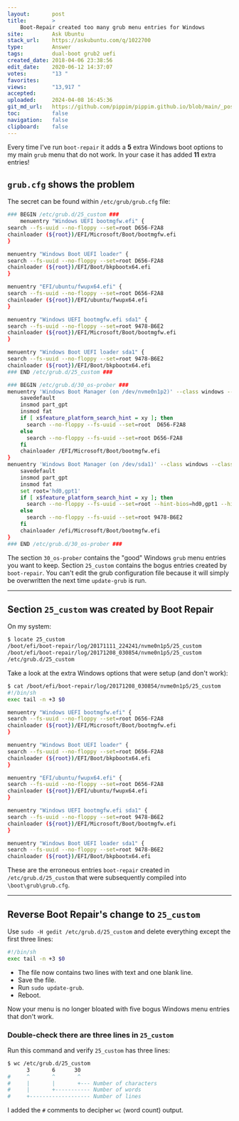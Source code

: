 ```yaml
---
layout:       post
title:        >
    Boot-Repair created too many grub menu entries for Windows
site:         Ask Ubuntu
stack_url:    https://askubuntu.com/q/1022700
type:         Answer
tags:         dual-boot grub2 uefi
created_date: 2018-04-06 23:38:56
edit_date:    2020-06-12 14:37:07
votes:        "13 "
favorites:    
views:        "13,917 "
accepted:     
uploaded:     2024-04-08 16:45:36
git_md_url:   https://github.com/pippim/pippim.github.io/blob/main/_posts/2018/2018-04-06-Boot-Repair-created-too-many-grub-menu-entries-for-Windows.md
toc:          false
navigation:   false
clipboard:    false
---
```


Every time I've run `boot-repair` it adds a **5** extra Windows boot options to my main `grub` menu that do not work. In your case it has added **11** extra entries!

## `grub.cfg` shows the problem

The secret can be found within `/etc/grub/grub.cfg` file: 



``` bash
### BEGIN /etc/grub.d/25_custom ###
    menuentry "Windows UEFI bootmgfw.efi" {
search --fs-uuid --no-floppy --set=root D656-F2A8
chainloader (${root})/EFI/Microsoft/Boot/bootmgfw.efi
}

menuentry "Windows Boot UEFI loader" {
search --fs-uuid --no-floppy --set=root D656-F2A8
chainloader (${root})/EFI/Boot/bkpbootx64.efi
}

menuentry "EFI/ubuntu/fwupx64.efi" {
search --fs-uuid --no-floppy --set=root D656-F2A8
chainloader (${root})/EFI/ubuntu/fwupx64.efi
}

menuentry "Windows UEFI bootmgfw.efi sda1" {
search --fs-uuid --no-floppy --set=root 9478-B6E2
chainloader (${root})/EFI/Microsoft/Boot/bootmgfw.efi
}

menuentry "Windows Boot UEFI loader sda1" {
search --fs-uuid --no-floppy --set=root 9478-B6E2
chainloader (${root})/EFI/Boot/bkpbootx64.efi
### END /etc/grub.d/25_custom ###

### BEGIN /etc/grub.d/30_os-prober ###
menuentry 'Windows Boot Manager (on /dev/nvme0n1p2)' --class windows --class os $menuentry_id_option 'osprober-efi-D656-F2A8' {
    savedefault
    insmod part_gpt
    insmod fat
    if [ x$feature_platform_search_hint = xy ]; then
      search --no-floppy --fs-uuid --set=root  D656-F2A8
    else
      search --no-floppy --fs-uuid --set=root D656-F2A8
    fi
    chainloader /EFI/Microsoft/Boot/bootmgfw.efi
}
menuentry 'Windows Boot Manager (on /dev/sda1)' --class windows --class os $menuentry_id_option 'osprober-efi-9478-B6E2' {
    savedefault
    insmod part_gpt
    insmod fat
    set root='hd0,gpt1'
    if [ x$feature_platform_search_hint = xy ]; then
      search --no-floppy --fs-uuid --set=root --hint-bios=hd0,gpt1 --hint-efi=hd0,gpt1 --hint-baremetal=ahci0,gpt1  9478-B6E2
    else
      search --no-floppy --fs-uuid --set=root 9478-B6E2
    fi
    chainloader /efi/Microsoft/Boot/bootmgfw.efi
}
### END /etc/grub.d/30_os-prober ###
```

The section `30_os-prober` contains the "good" Windows `grub` menu entries you want to keep. Section `25_custom` contains the bogus entries created by `boot-repair`. You can't edit the grub configuration file because it will simply be overwritten the next time `update-grub` is run.


----------

## Section `25_custom` was created by Boot Repair

On my system:

``` bash
$ locate 25_custom
/boot/efi/boot-repair/log/20171111_224241/nvme0n1p5/25_custom
/boot/efi/boot-repair/log/20171208_030854/nvme0n1p5/25_custom
/etc/grub.d/25_custom
```

Take a look at the extra Windows options that were setup (and don't work):

``` bash
$ cat /boot/efi/boot-repair/log/20171208_030854/nvme0n1p5/25_custom
#!/bin/sh
exec tail -n +3 $0

menuentry "Windows UEFI bootmgfw.efi" {
search --fs-uuid --no-floppy --set=root D656-F2A8
chainloader (${root})/EFI/Microsoft/Boot/bootmgfw.efi
}

menuentry "Windows Boot UEFI loader" {
search --fs-uuid --no-floppy --set=root D656-F2A8
chainloader (${root})/EFI/Boot/bkpbootx64.efi
}

menuentry "EFI/ubuntu/fwupx64.efi" {
search --fs-uuid --no-floppy --set=root D656-F2A8
chainloader (${root})/EFI/ubuntu/fwupx64.efi
}

menuentry "Windows UEFI bootmgfw.efi sda1" {
search --fs-uuid --no-floppy --set=root 9478-B6E2
chainloader (${root})/EFI/Microsoft/Boot/bootmgfw.efi
}

menuentry "Windows Boot UEFI loader sda1" {
search --fs-uuid --no-floppy --set=root 9478-B6E2
chainloader (${root})/EFI/Boot/bkpbootx64.efi
```

These are the erroneous entries `boot-repair` created in `/etc/grub.d/25_custom` that were subsequently compiled into `\boot\grub\grub.cfg`.


----------

## Reverse Boot Repair's change to `25_custom`

Use `sudo -H gedit /etc/grub.d/25_custom` and delete everything except the first three lines:

``` sh
#!/bin/sh
exec tail -n +3 $0

```

- The file now contains two lines with text and one blank line.
- Save the file.
- Run `sudo update-grub`.
- Reboot.

Now your menu is no longer bloated with five bogus Windows menu entries that don't work.

### Double-check there are three lines in `25_custom`

Run this command and verify `25_custom` has three lines:

``` bash
$ wc /etc/grub.d/25_custom
      3       6      30
#     ^       ^       ^
#     |       |       +--- Number of characters
#     |       +----------- Number of words
#     +------------------- Number of lines
```

I added the `#` comments to decipher `wc` (word count) output.

